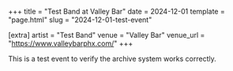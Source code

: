 +++
title = "Test Band at Valley Bar"
date = 2024-12-01
template = "page.html"
slug = "2024-12-01-test-event"

[extra]
artist = "Test Band"
venue = "Valley Bar"
venue_url = "https://www.valleybarphx.com/"
+++

This is a test event to verify the archive system works correctly.